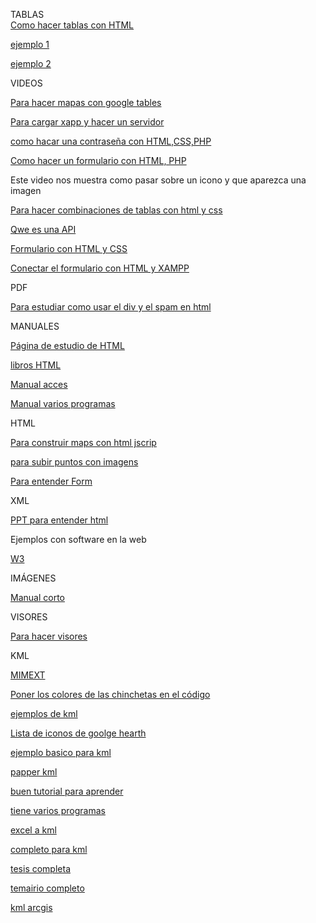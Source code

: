 TABLAS  
[Como hacer tablas con HTML](https://disenowebakus.net/tablas-html.php)

[ejemplo 1](http://www.todoele.net/DukeWorkshopHtml/html1/tablas.htm)


[ejemplo 2](https://www.uv.es/jac/guia/tablaeje.htm)

VIDEOS

[Para hacer mapas con google tables](https://www.youtube.com/watch?v=xTHNOw3M_so)

[Para cargar xapp y hacer un servidor](https://www.youtube.com/watch?v=hlzaA_GSA8U)

[como hacar una contraseña con HTML,CSS,PHP](https://www.youtube.com/watch?v=arqv2YVp_3E)

[Como hacer un formulario con HTML, PHP](https://www.youtube.com/watch?v=AZpKqEQS4e4)

Este video nos muestra como pasar sobre un icono y que aparezca una imagen

[Para hacer combinaciones de tablas con html y css](https://www.youtube.com/watch?v=3ILeSOinSYY )

[Qwe es una API](https://www.youtube.com/watch?v=u2Ms34GE14U)

[Formulario con HTML y CSS](https://www.youtube.com/watch?v=AAhFZ8ugXvA)

[Conectar el formulario con HTML y XAMPP](https://www.youtube.com/watch?v=sWHw4ExP2hw)

PDF 

[Para estudiar como usar el div y el spam en html](https://www.aprenderaprogramar.com/attachments/article/545/CU00726B%20Capas%20HTML%20etiquetas%20DIV%20SPAN%20ejemplos%20maquetar%20estructura%20paginas.pdf)

MANUALES

[Página de estudio de HTML](https://desarrolloweb.com/manuales/manual-html.html)


[libros HTML](https://uniwebsidad.com/libros/xhtml/capitulo-2/sintaxis-de-las-etiquetas-xhtml)

[Manual acces](http://www.fenextraining.com/files/ACCESS%20EBOOKS/Access%202013%20parte%202.pdf)

[Manual varios programas](http://www.coninteres.es/)

HTML 

[Para construir maps con html jscrip](https://developers.google.com/maps/documentation/javascript/examples/layer-fusiontables-styling)

[para subir puntos con imagens](https://developers.google.com/maps/documentation/javascript/examples/layer-georss)

[Para entender Form](http://www.mclibre.org/consultar/htmlcss/html/html-formularios.html)

XML

[PPT para entender html](http://di002.edv.uniovi.es/~juanrp/docencia/gis/Tutorial%20API%20Google%20maps.pdf)


Ejemplos con software en la web


[W3](https://www.w3schools.com/tags/tryit.asp?filename=tryhtml_link_image)

IMÁGENES

[Manual corto](http://www.todoele.net/DukeWorkshopHtml/html1/imagenes.htm)

VISORES

[Para hacer visores](http://sitna.navarra.es/geoportal/recursos/Manual%20usuario%20Visor%20API%20SITNA.pdf)

KML

[MIMEXT](http://www.sigte.udg.edu/jornadassiglibre2010/uploads/Articles/a38.pdf)


[Poner los colores de las chinchetas en el código](http://tancro.e-central.tv/grandmaster/markers/google-icons/mapfiles-kml-pushpin.html)

[ejemplos de kml](https://github.com/heremaps/examples)


[Lista de iconos de goolge hearth](https://sites.google.com/site/gmapsdevelopment/)


[ejemplo basico para kml](http://terpconnect.umd.edu/~mhumber/files/lab_2/GEOG677_Lab2_Short.pdf)

[papper kml](http://www.sodbtn.sk/bacik/stiahnutie/bacik_somap_2012.pdf)

[buen tutorial para aprender](http://dh.obdurodon.org/kml/kml-tutorial.xhtml)


[tiene varios programas](http://dh.obdurodon.org/)

[excel a kml](http://dh.obdurodon.org/)

[completo para kml](http://learningzone.rspsoc.org.uk/index.php/Learning-Materials/Introduction-to-OGC-Standards/)

[tesis completa](https://pdfs.semanticscholar.org/a687/5cd555aa4bd1ac279646b0d4d32f9e554c5c.pdf)

[temairio completo](https://serc.carleton.edu/NAGTWorkshops/visualize04/tool_examples/google_earth.html)

[kml arcgis](https://knowledge.safe.com/articles/1028/getting-started-with-kml-kml-to-mapinfo-tab.html)

